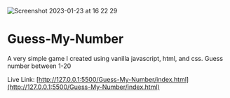 ![Screenshot 2023-01-23 at 16 22 29](https://user-images.githubusercontent.com/93989404/214078199-036a108d-853e-4489-8b12-c791a9e7ba79.png)

# Guess-My-Number

A very simple game I created using vanilla javascript, html, and css. Guess number between 1-20

Live Link:
[http://127.0.0.1:5500/Guess-My-Number/index.html](http://127.0.0.1:5500/Guess-My-Number/index.html)
